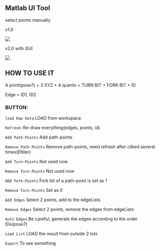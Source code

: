 ## Matlab UI Tool

select points manually

v1.0

![](https://github.com/ZJUYH/topological_path_planner/raw/master/img/img.png)

v2.0 with GUI

![](https://github.com/ZJUYH/topological_path_planner/raw/master/img/vvv.png)

## HOW TO USE IT

A point(pose7) = 3 XYZ + 4 quantn + TURN BIT + FORK BIT + ID

Edge = ID1, ID2

### BUTTON:

`load Raw Data`	LOAD from workspace

`Refresh`:		         Re-draw everything(edges, points, id)

`Add Path-Points`	     Add path-points

`Remove Path-Points`	 Remove path-points, need refresh after cliked several times(ENter)

`Add Turn-Points`	     Not used now

`Remove Turn-Points`	 Not used now

`ADD Fork-Points`      Fork bit of a path-point is set as 1

`Remove Turn-Points`	 Set as 0

`Add Edges`	           Select 2 points, add to the edgeLists

`Remove Edges`      	 Select 2 points, remove the edges from edgeLists

`Auto Edges`  		     Be careful, generate the edges according to the order IDs(pose7)

`Load List`		         LOAD the result from outside 2 txts

`Export`        			 To see something
